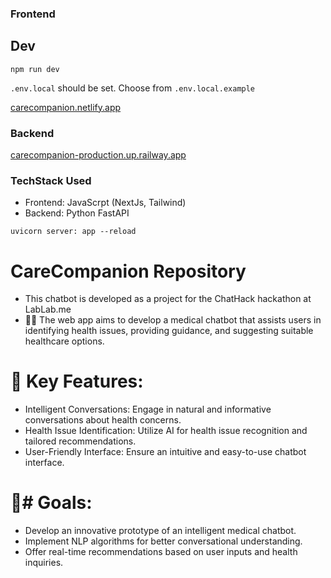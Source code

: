 
### Frontend

## Dev

`npm run dev`

`.env.local` should be set. Choose from `.env.local.example`

[carecompanion.netlify.app](https://carecompanion.netlify.app/)

### Backend

[carecompanion-production.up.railway.app](carecompanion-production.up.railway.app)

### TechStack Used
- Frontend: JavaScrpt (NextJs, Tailwind)
- Backend: Python FastAPI
  

`uvicorn server: app --reload`

# CareCompanion Repository

-  This chatbot is developed as a project for the ChatHack hackathon at LabLab.me
-  🏥🤖 The web app aims to develop a medical chatbot that assists users in identifying health issues, providing guidance, and suggesting suitable healthcare options.

# 🚀 Key Features:

- Intelligent Conversations: Engage in natural and informative conversations about health concerns.
- Health Issue Identification: Utilize AI for health issue recognition and tailored recommendations.
- User-Friendly Interface: Ensure an intuitive and easy-to-use chatbot interface.

# 🎯# Goals:

- Develop an innovative prototype of an intelligent medical chatbot.
- Implement NLP algorithms for better conversational understanding.
- Offer real-time recommendations based on user inputs and health inquiries.
